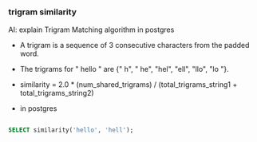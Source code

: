 #





### trigram similarity

AI: explain Trigram Matching algorithm in postgres

- A trigram is a sequence of 3 consecutive characters from the padded word. 
- The trigrams for " hello " are {" h", " he", "hel", "ell", "llo", "lo "}.
- similarity = 2.0 * (num_shared_trigrams) / (total_trigrams_string1 + total_trigrams_string2)

- in postgres
```sql

SELECT similarity('hello', 'hell');
```


# 
